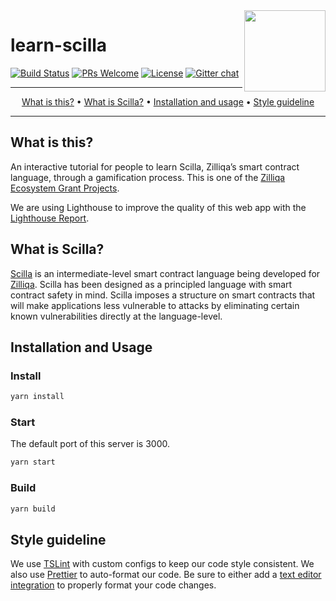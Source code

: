 <img src="https://scilla.readthedocs.io/en/latest/_images/scilla-logo-color-transparent.png" align="right" width="130px" height="130px"/>

# learn-scilla 

[![Build Status](https://travis-ci.com/noelyoo/learn-scilla.svg?branch=master)](https://travis-ci.com/noelyoo/learn-scilla) [![PRs Welcome](https://img.shields.io/badge/PRs-welcome-green.svg)](https://github.com/noelyoo/learn-scilla/pulls) [![License](https://img.shields.io/cran/l/devtools.svg)](https://github.com/noelyoo/learn-scilla/blob/master/LICENSE) [![Gitter chat](http://img.shields.io/badge/chat-on%20gitter-077a8f.svg)](https://gitter.im/Zilliqa/SmartContract) 

<hr>
<p align="center">
<a href="#what-is-this">What is this?</a> • <a href="#what-is-scilla">What is Scilla?</a> • <a href="#installation-and-usage">Installation and usage</a> • <a href="#style-guideline">Style guideline</a>
</p>
<hr>

## What is this?
An interactive tutorial for people to learn Scilla, Zilliqa’s smart contract language, through a gamification process. This is one of the [Zilliqa Ecosystem Grant Projects](https://blog.zilliqa.com/announcing-the-second-wave-of-zilliqa-ecosystem-grant-awardees-6e03edadcc0d). 

We are using Lighthouse to improve the quality of this web app with the [Lighthouse Report](https://lighthouse-dot-webdotdevsite.appspot.com/lh/html?url=https://learn-scilla.firebaseapp.com). 

## What is Scilla?
[Scilla](https://scilla-lang.org/) is an intermediate-level smart contract language being developed for [Zilliqa](https://zilliqa.com/). Scilla has been designed as a principled language with smart contract safety in mind. Scilla imposes a structure on smart contracts that will make applications less vulnerable to attacks by eliminating certain known vulnerabilities directly at the language-level.

## Installation and Usage

### Install

```sh
yarn install
```

### Start

The default port of this server is 3000.

```sh
yarn start
```

### Build

```sh
yarn build
```

## Style guideline

We use [TSLint](https://palantir.github.io/tslint/) with custom configs to keep our code style consistent. We also use [Prettier](https://prettier.io/) to auto-format our code. Be sure to either add a [text editor integration](https://prettier.io/docs/en/editors.html) to properly format your code changes.

